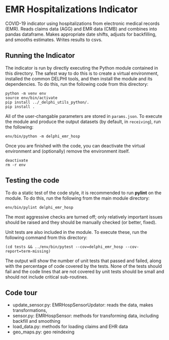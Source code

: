 # EMR Hospitalizations Indicator

COVID-19 indicator using hospitalizations from electronic medical records (EMR). 
Reads claims data (AGG) and EMR data (CMB) and combines into pandas dataframe.
Makes appropriate date shifts, adjusts for backfilling, and smooths estimates.
Writes results to csvs.


## Running the Indicator

The indicator is run by directly executing the Python module contained in this
directory. The safest way to do this is to create a virtual environment,
installed the common DELPHI tools, and then install the module and its
dependencies. To do this, run the following code from this directory:

```
python -m venv env
source env/bin/activate
pip install ../_delphi_utils_python/.
pip install .
```

All of the user-changable parameters are stored in `params.json`. To execute
the module and produce the output datasets (by default, in `receiving`), run
the following:

```
env/bin/python -m delphi_emr_hosp
```

Once you are finished with the code, you can deactivate the virtual environment
and (optionally) remove the environment itself.

```
deactivate
rm -r env
```

## Testing the code

To do a static test of the code style, it is recommended to run **pylint** on
the module. To do this, run the following from the main module directory:

```
env/bin/pylint delphi_emr_hosp
```

The most aggressive checks are turned off; only relatively important issues
should be raised and they should be manually checked (or better, fixed).

Unit tests are also included in the module. To execute these, run the following
command from this directory:

```
(cd tests && ../env/bin/pytest --cov=delphi_emr_hosp --cov-report=term-missing)
```

The output will show the number of unit tests that passed and failed, along
with the percentage of code covered by the tests. None of the tests should
fail and the code lines that are not covered by unit tests should be small and
should not include critical sub-routines.

## Code tour

- update_sensor.py: EMRHospSensorUpdator: reads the data, makes transformations, 
- sensor.py: EMRHospSensor: methods for transforming data, including backfill and smoothing
- load_data.py: methods for loading claims and EHR data
- geo_maps.py: geo reindexing